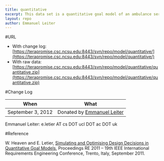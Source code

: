 ```yaml
---
title: quantitative
excerpt: This data set is a quantitative goal model of an ambulance service system.
layout: repo
author: Emmanuel Leiter
---
```



#URL

  * With change log: [https://terapromise.csc.ncsu.edu:8443/svn/repo/model/quantitative/](https://terapromise.csc.ncsu.edu:8443/svn/repo/model/quantitative/)
  * With raw data: [https://terapromise.csc.ncsu.edu:8443/svn/repo/model/quantitative/quantitative.zip](https://terapromise.csc.ncsu.edu:8443/svn/repo/model/quantitative/quantitative.zip)

#Change Log

When | What
---- | ----
September 3, 2012 | Donated by [Emmanuel Leiter](/repo/people)

Emmanuel Leiter: e.letier AT cs DOT ucl DOT ac DOT uk

#Reference

W. Heaven and E. Letier, [Simulating and Optimising Design Decisions in Quantitative Goal Models](http://www0.cs.ucl.ac.uk/staff/e.letier/publications/goalSim-RE2011.pdf), Proceedings RE 2011 – 19th IEEE International Requirements Engineering Conference, Trento, Italy, September 2011.

